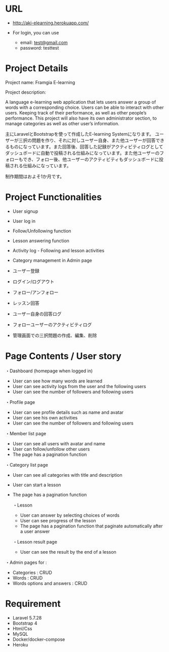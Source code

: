 # URL
* http://aki-elearning.herokuapp.com/

* For login, you can use
    * email: test@gmail.com
    * password: testtest

# Project Details
Project name: Framgia E-learning 

Project description: 

A language e-learning web application that lets users answer a group of words with a corresponding choice. Users can be able to interact with other users. Keeping track of their performance, as well as other people’s performance. This project will also have its own administrator section, to manage categories as well as other user’s information.

主にLaravelとBootstrapを使って作成したE-learning Systemになります。
ユーザーが三択の問題を作り、それに対しユーザー自身、また他ユーザーが回答できるものになっています。また回答後、回答した記録がアクティビティログとしてダッシュボードに自動で投稿される仕組みになっています。また他ユーザーのフォローもでき、フォロー後、他ユーザーのアクティビティもダッシュボードに投稿される仕組みになっています。


制作期間はおよそ1か月です。


# Project Functionalities
* User signup
* User log in
* Follow/Unfollowing function
* Lesson answering function
* Activity log - Following and lesson activities
* Category management in Admin page

* ユーザー登録
* ログイン/ログアウト
* フォロー/アンフォロー
* レッスン回答
* ユーザー自身の回答ログ
* フォローユーザーのアクティビティログ
* 管理画面での三択問題の作成、編集、削除


# Page Contents / User story
・Dashboard (homepage when logged in)
* User can see how many words are learned
* User can see activity logs from the user and the following users
* User can see the number of followers and following users

・Profile page
* User can see profile details such as name and avatar
* User can see his own activities
* User can see the number of followers and following users

・Member list page
* User can see all users with avatar and name
* User can follow/unfollow other users
* The page has a pagination function

・Category list page
* User can see all categories with title and description
* User can start a lesson
* The page has a pagination function

    ・Lesson 
    * User can answer by selecting choices of words
    * User can see progress of the lesson
    * The page has a pagination function that paginate automatically after a user answer

    ・Lesson result page
    * User can see the result by the end of a lesson

・Admin pages for  :
* Categories : CRUD
* Words : CRUD
* Words options and answers  : CRUD

# Requirement
* Laravel 5.7.28
* Bootstrap 4
* Html/Css
* MySQL
* Docker/docker-compose
* Heroku
